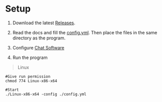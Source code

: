 # Setup
1. Download the latest [Releases](https://github.com/nyancatda/ShionBot/releases).

2. Read the docs and fill the [config.yml](configyml-template.md). Then place the files in the same directory as the program.

3. Configure [Chat Software](/SNS-Configuration/README.md)

4. Run the program
> Linux
``` shell
#Give run permission
chmod 774 Linux-x86-x64

#Start
./Linux-x86-x64 -config ./config.yml
```
